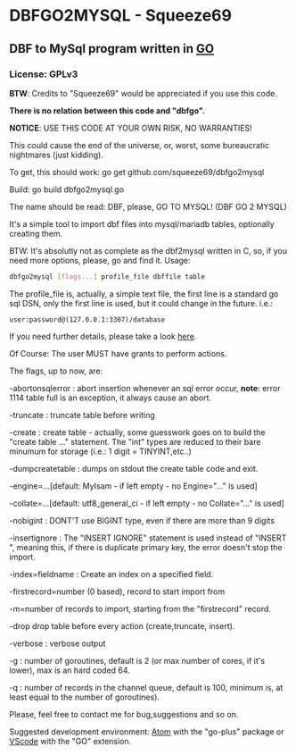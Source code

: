 # DBFGO2MYSQL - Squeeze69

## DBF to MySql program written in [GO](https://golang.org)

### License: GPLv3

**BTW**: Credits to "Squeeze69" would be appreciated if you use this code.

**There is no relation between this code and "dbfgo".**

**NOTICE**: USE THIS CODE AT YOUR OWN RISK, NO WARRANTIES!

This could cause the end of the universe, or, worst, some bureaucratic nightmares (just kidding).

To get, this should work: go get github.com/squeeze69/dbfgo2mysql

Build: go build dbfgo2mysql.go

The name should be read: DBF, please, GO TO MYSQL! (DBF GO 2 MYSQL)

It's a simple tool to import dbf files into mysql/mariadb tables, optionally creating them.

BTW: It's absolutly not as complete as the dbf2mysql written in C, so, if you need more options, please, go and find it.
Usage:

```bash
dbfgo2mysql [flags...] profile_file dbffile table
```

The profile_file is, actually, a simple text file, the first line is a standard go sql DSN,
only the first line is used, but it could change in the future.
i.e.:

```text
user:password@(127.0.0.1:3307)/database
```

If you need further details, please take a look [here](https://github.com/go-sql-driver/mysql/#dsn-data-source-name).

Of Course: The user MUST have grants to perform actions.

The flags, up to now, are:

-abortonsqlerror : abort insertion whenever an sql error occur, **note**: error 1114 table full is an exception, it always cause an abort.

-truncate : truncate table before writing

-create : create table - actually, some guesswork goes on to build the "create table ..." statement.
    The "int" types are reduced to their bare minumum for storage (i.e.: 1 digit = TINYINT,etc..)

-dumpcreatetable : dumps on stdout the create table code and exit.

-engine=...[default: MyIsam - if left empty - no Engine="..." is used]

-collate=...[default: utf8_general_ci - if left empty - no Collate="..." is used]

-nobigint : DONT'T use BIGINT type, even if there are more than 9 digits

-insertignore : The "INSERT IGNORE" statement is used instead of "INSERT ", meaning this, if there is duplicate primary key, the error
    doesn't stop the import.

-index=fieldname : Create an index on a specified field.

-firstrecord=number (0 based), record to start import from

-m=number of records to import, starting from the "firstrecord" record.

-drop drop table before every action (create,truncate, insert).

-verbose : verbose output

-g : number of goroutines, default is 2 (or max number of cores, if it's lower), max is an hard coded 64.

-q : number of records in the channel queue, default is 100, minimum is, at least equal to the number of goroutines).

Please, feel free to contact me for bug,suggestions and so on.

Suggested development environment: [Atom](https://atom.io) with the "go-plus" package or [VScode](https://code.visualstudio.com/) with the "GO" extension.

